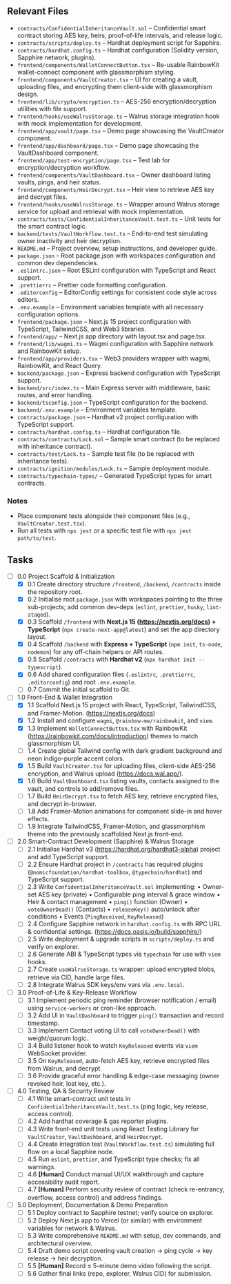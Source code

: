 ## Relevant Files

- `contracts/ConfidentialInheritanceVault.sol` – Confidential smart contract storing AES key, heirs, proof-of-life intervals, and release logic.
- `contracts/scripts/deploy.ts` – Hardhat deployment script for Sapphire.
- `contracts/hardhat.config.ts` – Hardhat configuration (Solidity version, Sapphire network, plugins).
- `frontend/components/WalletConnectButton.tsx` – Re-usable RainbowKit wallet-connect component with glassmorphism styling.
- `frontend/components/VaultCreator.tsx` – UI for creating a vault, uploading files, and encrypting them client-side with glassmorphism design.
- `frontend/lib/crypto/encryption.ts` – AES-256 encryption/decryption utilities with file support.
- `frontend/hooks/useWalrusStorage.ts` – Walrus storage integration hook with mock implementation for development.
- `frontend/app/vault/page.tsx` – Demo page showcasing the VaultCreator component.
- `frontend/app/dashboard/page.tsx` – Demo page showcasing the VaultDashboard component.
- `frontend/app/test-encryption/page.tsx` – Test lab for encryption/decryption workflow.
- `frontend/components/VaultDashboard.tsx` – Owner dashboard listing vaults, pings, and heir status.
- `frontend/components/HeirDecrypt.tsx` – Heir view to retrieve AES key and decrypt files.
- `frontend/hooks/useWalrusStorage.ts` – Wrapper around Walrus storage service for upload and retrieval with mock implementation.
- `contracts/tests/ConfidentialInheritanceVault.test.ts` – Unit tests for the smart contract logic.
- `backend/tests/VaultWorkflow.test.ts` – End-to-end test simulating owner inactivity and heir decryption.
- `README.md` – Project overview, setup instructions, and developer guide.
- `package.json` – Root package.json with workspaces configuration and common dev dependencies.
- `.eslintrc.json` – Root ESLint configuration with TypeScript and React support.
- `.prettierrc` – Prettier code formatting configuration.
- `.editorconfig` – EditorConfig settings for consistent code style across editors.
- `.env.example` – Environment variables template with all necessary configuration options.
- `frontend/package.json` – Next.js 15 project configuration with TypeScript, TailwindCSS, and Web3 libraries.
- `frontend/app/` – Next.js app directory with layout.tsx and page.tsx.
- `frontend/lib/wagmi.ts` – Wagmi configuration with Sapphire network and RainbowKit setup.
- `frontend/app/providers.tsx` – Web3 providers wrapper with wagmi, RainbowKit, and React Query.
- `backend/package.json` – Express backend configuration with TypeScript support.
- `backend/src/index.ts` – Main Express server with middleware, basic routes, and error handling.
- `backend/tsconfig.json` – TypeScript configuration for the backend.
- `backend/.env.example` – Environment variables template.
- `contracts/package.json` – Hardhat v2 project configuration with TypeScript support.
- `contracts/hardhat.config.ts` – Hardhat configuration file.
- `contracts/contracts/Lock.sol` – Sample smart contract (to be replaced with inheritance contract).
- `contracts/test/Lock.ts` – Sample test file (to be replaced with inheritance tests).
- `contracts/ignition/modules/Lock.ts` – Sample deployment module.
- `contracts/typechain-types/` – Generated TypeScript types for smart contracts.

### Notes

- Place component tests alongside their component files (e.g., `VaultCreator.test.tsx`).
- Run all tests with `npx jest` or a specific test file with `npx jest path/to/test`.

## Tasks

- [ ] 0.0 Project Scaffold & Initialization
  - [x] 0.1 Create directory structure `/frontend`, `/backend`, `/contracts` inside the repository root.
  - [x] 0.2 Initialise root `package.json` with workspaces pointing to the three sub-projects; add common dev-deps (`eslint`, `prettier`, `husky`, `lint-staged`).
  - [x] 0.3 Scaffold `/frontend` with **Next.js 15 (https://nextjs.org/docs) + TypeScript** (`npx create-next-app@latest`) and set the app directory layout.
  - [x] 0.4 Scaffold `/backend` with **Express + TypeScript** (`npm init`, `ts-node`, `nodemon`) for any off-chain helpers or API routes.
  - [x] 0.5 Scaffold `/contracts` with **Hardhat v2** (`npx hardhat init --typescript`).
  - [x] 0.6 Add shared configuration files (`.eslintrc`, `.prettierrc`, `.editorconfig`) and root `.env.example`.
  - [ ] 0.7 Commit the initial scaffold to Git.

- [ ] 1.0 Front-End & Wallet Integration
  - [x] 1.1 Scaffold Next.js 15 project with React, TypeScript, TailwindCSS, and Framer-Motion. (https://nextjs.org/docs)
  - [x] 1.2 Install and configure `wagmi`, `@rainbow-me/rainbowkit`, and `viem`.
  - [x] 1.3 Implement `WalletConnectButton.tsx` with RainbowKit (https://rainbowkit.com/docs/introduction) themes to match glassmorphism UI. 
  - [ ] 1.4 Create global Tailwind config with dark gradient background and neon indigo-purple accent colors.
  - [x] 1.5 Build `VaultCreator.tsx` for uploading files, client-side AES-256 encryption, and Walrus upload (https://docs.wal.app/).
  - [x] 1.6 Build `VaultDashboard.tsx` listing vaults, contacts assigned to the vault, and controls to add/remove files.
  - [ ] 1.7 Build `HeirDecrypt.tsx` to fetch AES key, retrieve encrypted files, and decrypt in-browser.
  - [ ] 1.8 Add Framer-Motion animations for component slide-in and hover effects.
  - [ ] 1.9 Integrate TailwindCSS, Framer-Motion, and glassmorphism theme into the previously scaffolded Next.js front-end.

- [ ] 2.0 Smart-Contract Development (Sapphire) & Walrus Storage
  - [ ] 2.1 Initialise Hardhat v3 (https://hardhat.org/hardhat3-alpha) project and add TypeScript support.
  - [ ] 2.2 Ensure Hardhat project in `/contracts` has required plugins (`@nomicfoundation/hardhat-toolbox`, `@typechain/hardhat`) and TypeScript support.
  - [ ] 2.3 Write `ConfidentialInheritanceVault.sol` implementing:
        • Owner-set AES key (private)
        • Configurable ping interval & grace window
        • Heir & contact management
        • `ping()` function (Owner)
        • `voteOwnerDead()` (Contacts)
        • `releaseKey()` auto/unlock after conditions
        • Events (`PingReceived`, `KeyReleased`)
  - [ ] 2.4 Configure Sapphire network in `hardhat.config.ts` with RPC URL & confidential settings. (https://docs.oasis.io/build/sapphire/)
  - [ ] 2.5 Write deployment & upgrade scripts in `scripts/deploy.ts` and verify on explorer.
  - [ ] 2.6 Generate ABI & TypeScript types via `typechain` for use with `viem` hooks.
  - [ ] 2.7 Create `useWalrusStorage.ts` wrapper: upload encrypted blobs, retrieve via CID, handle large files.
  - [ ] 2.8 Integrate Walrus SDK keys/env vars via `.env.local`.

- [ ] 3.0 Proof-of-Life & Key-Release Workflow
  - [ ] 3.1 Implement periodic ping reminder (browser notification / email) using `service-workers` or cron-like approach.
  - [ ] 3.2 Add UI in `VaultDashboard` to trigger `ping()` transaction and record timestamp.
  - [ ] 3.3 Implement Contact voting UI to call `voteOwnerDead()` with weight/quorum logic.
  - [ ] 3.4 Build listener hook to watch `KeyReleased` events via `viem` WebSocket provider.
  - [ ] 3.5 On `KeyReleased`, auto-fetch AES key, retrieve encrypted files from Walrus, and decrypt.
  - [ ] 3.6 Provide graceful error handling & edge-case messaging (owner revoked heir, lost key, etc.).

- [ ] 4.0 Testing, QA & Security Review
  - [ ] 4.1 Write smart-contract unit tests in `ConfidentialInheritanceVault.test.ts` (ping logic, key release, access control).
  - [ ] 4.2 Add hardhat coverage & gas reporter plugins.
  - [ ] 4.3 Write front-end unit tests using React Testing Library for `VaultCreator`, `VaultDashboard`, and `HeirDecrypt`.
  - [ ] 4.4 Create integration test (`VaultWorkflow.test.ts`) simulating full flow on a local Sapphire node.
  - [ ] 4.5 Run `eslint`, `prettier`, and TypeScript type checks; fix all warnings.
  - [ ] 4.6 **[Human]** Conduct manual UI/UX walkthrough and capture accessibility audit report.
  - [ ] 4.7 **[Human]** Perform security review of contract (check re-entrancy, overflow, access control) and address findings.

- [ ] 5.0 Deployment, Documentation & Demo Preparation
  - [ ] 5.1 Deploy contract to Sapphire testnet; verify source on explorer.
  - [ ] 5.2 Deploy Next.js app to Vercel (or similar) with environment variables for network & Walrus.
  - [ ] 5.3 Write comprehensive `README.md` with setup, dev commands, and architectural overview.
  - [ ] 5.4 Draft demo script covering vault creation → ping cycle → key release → heir decryption.
  - [ ] 5.5 **[Human]** Record ≤ 5-minute demo video following the script.
  - [ ] 5.6 Gather final links (repo, explorer, Walrus CID) for submission. 